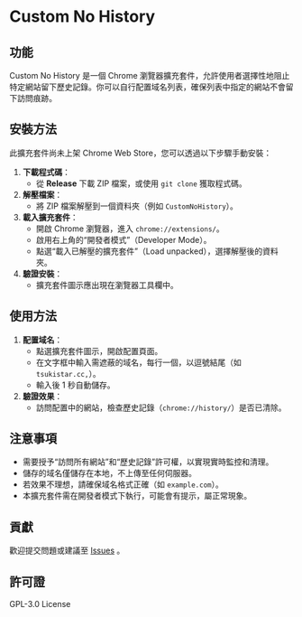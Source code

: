 # Custom No History

## 功能
Custom No History 是一個 Chrome 瀏覽器擴充套件，允許使用者選擇性地阻止特定網站留下歷史記錄。你可以自行配置域名列表，確保列表中指定的網站不會留下訪問痕跡。

## 安裝方法
此擴充套件尚未上架 Chrome Web Store，您可以透過以下步驟手動安裝：
1. **下載程式碼**：
   - 從 **Release** 下載 ZIP 檔案，或使用 `git clone` 獲取程式碼。
2. **解壓檔案**：
   - 將 ZIP 檔案解壓到一個資料夾（例如 `CustomNoHistory`）。
3. **載入擴充套件**：
   - 開啟 Chrome 瀏覽器，進入 `chrome://extensions/`。
   - 啟用右上角的“開發者模式”（Developer Mode）。
   - 點選“載入已解壓的擴充套件”（Load unpacked），選擇解壓後的資料夾。
4. **驗證安裝**：
   - 擴充套件圖示應出現在瀏覽器工具欄中。

## 使用方法
1. **配置域名**：
   - 點選擴充套件圖示，開啟配置頁面。
   - 在文字框中輸入需遮蔽的域名，每行一個，以逗號結尾（如 `tsukistar.cc,`）。
   - 輸入後 1 秒自動儲存。
2. **驗證效果**：
   - 訪問配置中的網站，檢查歷史記錄（`chrome://history/`）是否已清除。

## 注意事項
- 需要授予“訪問所有網站”和“歷史記錄”許可權，以實現實時監控和清理。
- 儲存的域名僅儲存在本地，不上傳至任何伺服器。
- 若效果不理想，請確保域名格式正確（如 `example.com`）。
- 本擴充套件需在開發者模式下執行，可能會有提示，屬正常現象。

## 貢獻
歡迎提交問題或建議至 [Issues](https://github.com/Tsukistar/customNoHistory/issues) 。

## 許可證
GPL-3.0 License